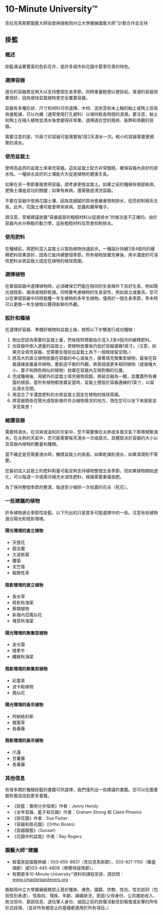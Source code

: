 # 10-Minute University™  
克拉克馬斯郡園藝大師協會與俄勒岡州立大學擴展園藝大師™計劃合作並支持  

## 掛籃  
### 概述  
掛籃滿溢著豐富的色彩花卉，是許多城市和花園中夏季珍貴的特色。  

### 選擇容器  
適合的容器應足夠大以支持整個生長季節，同時重量輕便以便掛起。普通的容器效果很好，因為很快盆栽植物會完全覆蓋容器。  

容器有多種形狀、尺寸和材料可供選擇。木材、泥炭苔和未上釉的黏土或陶土容易快速乾燥，可以內襯（通常使用打孔塑料）以保持較長時間的濕潤。要注意，黏土和陶土在植入植物並澆水後會變得非常重。選擇適合您的風格、裝飾和景觀的容器。  

需要注意的是，10英寸的容器可能需要每1至2天澆水一次。較小的容器需要更頻繁的澆水。  

### 使用盆栽土  
使用高品質的盆栽土來填充容器。這些盆栽土配方非常粗糙，確保容器內良好的排水性。一種排水良好的土壤能大大促進植物的健康生長。  

如果在另一季節重複使用容器，請考慮更換盆栽土。如果之前的種植有根部疾病，更換土壤是成功的關鍵；如果有疾病，還需徹底清洗容器。  

不要在容器中使用花園土壤，因為其細膩的質地會嚴重限制排水，從而抑制根系生長。此外，花園土壤可能會帶來疾病、昆蟲和雜草種子。  

請注意，常被建議放置“容器底部的粗糙材料以促進排水”的做法是不正確的。由於容器內水分移動的動力學，這些粗糙材料反而會抑制排水。  

### 使用肥料  
在種植前，將肥料混入盆栽土以幫助植物快速起步。一種設計持續3至4個月的緩釋肥料效果良好，因為它能持續整個季節。所有植物放置完畢後，用半濃度的可溶性肥料水將盆栽土固定在植物的根球周圍。  

### 選擇植物  
在單個容器中選擇植物時，必須確保它們能在相同的生長條件下良好生長，例如陽光或陰影、潮濕或相對乾燥。同時要考慮植物的生長習性，例如直立或垂吊。您可以在單個容器中同時栽種一年生植物和多年生植物，僅用於一個生長季節，季末時可以更換一年生植物以獲得新鮮的外觀。  

### 設計和種植  
在選擇好容器、準備好植物和盆栽土後，按照以下步驟進行成功種植：  
1. 倒出您認為需要的盆栽土量，然後按照標籤指示混入3至4個月的緩釋肥料。  
2. 向容器中倒入適量的盆栽土，使植物放置後仍低於容器邊緣1英寸。（注意，如果完全填充容器，您需要反復挖出盆栽土為下一個根球留空間。）  
3. 將高大的直立植物放置在容器的中心或後方，接著填充聚集型植物，最後在容器邊緣放置垂吊植物。要創造平衡的外觀，將兩個或更多相同植物（或幾種大小、葉子和顏色相似的植物）放置在容器內互相對稱的位置。  
4. 完成種植後，用額外的盆栽土填充植物周圍，將組合融為一體，並覆蓋所有裸露的根部。當所有植物都放置妥當時，盆栽土應低於容器邊緣約1英寸，以留出澆水空間。  
5. 用混合了半濃度肥料的水將盆栽土固定在植物的根球周圍。  
6. 將容器懸掛在陽光或陰影條件符合植物需求的地方。現在您可以坐下來放鬆並享受美景！  

### 維護容器  
需要時澆水。在涼爽或溫和的天氣中，您不需要像在炎熱或多風天氣下那樣頻繁澆水。在炎熱的天氣中，您可能需要每天澆水一次或兩次，具體取決於容器的大小以及容器內植物的數量和種類。  

當不確定是否需要澆水時，觸摸盆栽土的表面。如果乾燥則澆水，如果濕潤則不需要。  

您最初混入盆栽土的肥料劑量可能足夠支持植物整個生長季節。但如果植物開始退化，可以每週一次或兩次補充水溶性肥料，根據需要重複施肥。  

為了保持整個季節的整潔，每週至少摘除一次枯萎的花朵（死花）。  

### 一些建議的植物  
許多植物適合季節性掛籃。以下列出的只是眾多可能選擇中的一些。注意有些植物適合陽光和陰影環境。  

#### 陽光環境的直立植物  
- 天使花  
- 龍舌蘭  
- 大波斯菊  
- 雛菊  
- 天竺葵  
- 裝飾性草  

#### 陰影環境的直立植物  
- 香水草  
- 陰影秋海棠  
- 蕨類植物  
- 新幾內亞鳳仙花  
- 塊莖秋海棠  

#### 陽光環境的聚集型植物  
- 金光菊  
- 矮牽牛  
- 纖維秋海棠  

#### 陰影環境的聚集型植物  
- 彩葉草  
- 波卡點植物  
- 鳳仙花  

#### 陽光環境的垂吊植物  
- 阿納格利斯  
- 銀葉草  
- 長春藤  

#### 陰影環境的垂吊植物  
- 爪蓮  
- 甘薯藤  
- 長春藤  

### 其他信息  
有很多關於種植掛籃的書籍可供選擇，我們僅列出一些建議的書籍。您可以在圖書館和書店找到更多書籍。  
- 《掛籃：實用分步指南》作者：Jenny Hendy  
- 《全年容器、籃子和花箱》作者：Graham Strong 和 Claire Phoenix  
- 《掛花園》作者：Sue Fisher  
- 《容器和掛花園》（Ortho Books）  
- 《容器園藝》（Sunset）  
- 《花園中的盆栽》作者：Ray Rogers  

### 園藝大師™建議  
- 致電家庭園藝熱線：503-655-8631（克拉克馬斯郡）、503-821-1150（華盛頓郡）或503-445-4608（穆爾特諾瑪郡）。  
- 有關更多10-Minute University™資料和課程安排，請訪問：www.cmastergardeners.org  

俄勒岡州立大學擴展服務禁止基於種族、膚色、國籍、宗教、性別、性別認同（包括性別表達）、性取向、殘疾、年齡、婚姻狀況、家庭/父母身份、公共援助收入、政治信仰、基因信息、退伍軍人身份、或因之前的民權活動受到報復或反擊的所有形式歧視。（並非所有被禁止的基礎都適用於所有項目。）